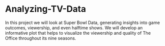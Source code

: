 # Analyzing-TV-Data
In this project we will look at Super Bowl Data, generating insights into game outcomes, viewership, and even halftime shows. We will develop an informative plot that helps to visualize the viewership and quality of The Office throughout its nine seasons.
